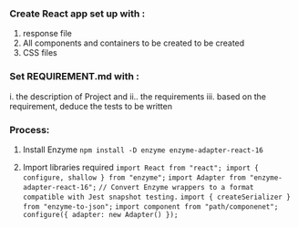 ### Create React app set up with :

1. response file
2. All components and containers to be created to be created
3. CSS files

### Set REQUIREMENT.md with :

i. the description of Project and
ii.. the requirements
iii. based on the requirement, deduce the tests to be written

### Process:

1. Install Enzyme
   `npm install -D enzyme enzyme-adapter-react-16`

2. Import libraries required
   `import React from "react"; import { configure, shallow } from "enzyme";`
   `import Adapter from "enzyme-adapter-react-16";`
   `// Convert Enzyme wrappers to a format compatible with Jest snapshot testing.`
   `import { createSerializer } from "enzyme-to-json";`
   `import component from "path/componenet";`
   `configure({ adapter: new Adapter() });`
